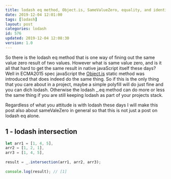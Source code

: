 ```yaml
---
title: lodash eq method, Object.is, SameValueZero, equality, and identity
date: 2019-12-04 12:01:00
tags: [lodash]
layout: post
categories: lodash
id: 576
updated: 2019-12-04 12:08:30
version: 1.0
---
```


So there is the lodash eq method that is one way of fining out the same value zero result of two values. However what is same value zero, and is it all that hard to get the same result in native javaScript itself these days? Well in ECMA2015 spec javaScript the [Object.is](https://developer.mozilla.org/en-US/docs/Web/JavaScript/Reference/Global_Objects/Object/is) static method was introduced that does indeed do the same thing. So if this is the only thing that you care about in a project, maybe a simple polyfill will do just fine and you can dich lodash. Otherwise the lodash \_.eq method can do more or less the same thing if you are still keeping lodash as part of your projects stack. 

Regardless of what you attitude is with lodash these days I will make this post also about sameValeZero in general so that this is not just a post on lodash eq alone.
<!-- more -->

## 1 - lodash intersection

```js
let arr1 = [1, 4, 5],
arr2 = [1, 2, 1],
arr3 = [1, 4, 5],
 
result = _.intersection(arr1, arr2, arr3);
 
console.log(result); // [1]
```